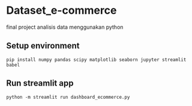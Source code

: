 # Dataset_e-commerce
final project analisis data menggunakan python

## Setup environment 
```
pip install numpy pandas scipy matplotlib seaborn jupyter streamlit babel
```
## Run streamlit app
```
python -m streamlit run dashboard_ecommerce.py
```
